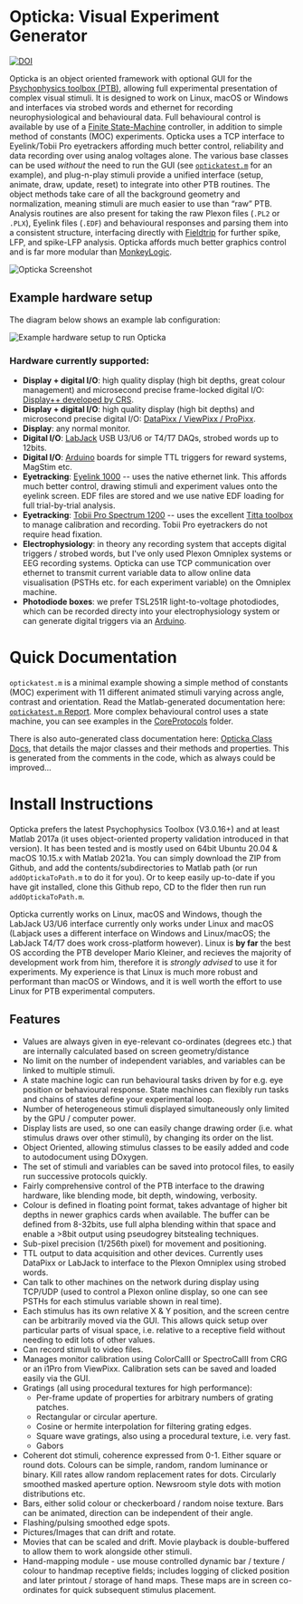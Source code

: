 # Opticka: Visual Experiment Generator #

[![DOI](https://zenodo.org/badge/DOI/10.5281/zenodo.12293.svg)](https://doi.org/10.5281/zenodo.592253)  

Opticka is an object oriented framework with optional GUI for the [Psychophysics toolbox (PTB)](http://psychtoolbox.org/), allowing full experimental presentation of complex visual stimuli. It is designed to work on Linux, macOS or Windows and interfaces via strobed words and ethernet for recording neurophysiological and behavioural data. Full behavioural control is available by use of a [Finite State-Machine](http://iandol.github.io/OptickaDocs/classstate_machine.html#details) controller, in addition to simple method of constants (MOC) experiments. Opticka uses a TCP interface to Eyelink/Tobii Pro eyetrackers affording much better control, reliability and data recording over using analog voltages alone. The various base classes can be used *without* the need to run the GUI (see [`optickatest.m`](http://iandol.github.io/OptickaDocs/optickatest.html) for an example), and plug-n-play stimuli provide a unified interface (setup, animate, draw, update, reset) to integrate into other PTB routines. The object methods take care of all the background geometry and normalization, meaning stimuli are much easier to use than “raw” PTB. Analysis routines are also present for taking the raw Plexon files (`.PL2` or `.PLX`), Eyelink files (`.EDF`) and behavioural responses and parsing them into a consistent structure, interfacing directly with [Fieldtrip](http://fieldtrip.fcdonders.nl/start) for further spike, LFP, and spike-LFP analysis. Opticka affords much better graphics control and is far more modular than [MonkeyLogic](http://www.brown.edu/Research/monkeylogic/).  

![Opticka Screenshot](https://github.com/iandol/opticka/raw/gh-pages/images/opticka.png)  

## Example hardware setup

The diagram below shows an example lab configuration:

![Example hardware setup to run Opticka](https://github.com/iandol/opticka/raw/gh-pages/images/Opticka-Setup.png)

### Hardware currently supported: ##

* **Display + digital I/O**: high quality display (high bit depths, great colour management) and microsecond precise frame-locked digital I/O: [Display++ developed by CRS](https://www.crsltd.com/tools-for-vision-science/calibrated-displays/displaypp-lcd-monitor/).
* **Display + digital I/O**: high quality display (high bit depths) and microsecond precise digital I/O: [DataPixx / ViewPixx / ProPixx](http://vpixx.com/products/tools-for-vision-sciences/).
* **Display**: any normal monitor.
* **Digital I/O**: [LabJack](https://labjack.com/) USB U3/U6 or T4/T7 DAQs, strobed words up to 12bits.
* **Digital I/O**: [Arduino]() boards for simple TTL triggers for reward systems, MagStim etc.
* **Eyetracking**: [Eyelink 1000]() -- uses the native ethernet link. This affords much better control, drawing stimuli and experiment values onto the eyelink screen. EDF files are stored and we use native EDF loading for full trial-by-trial analysis.
* **Eyetracking**: [Tobii Pro Spectrum 1200]() -- uses the excellent [Titta toolbox](https://github.com/dcnieho/Titta) to manage calibration and recording. Tobii Pro eyetrackers do not require head fixation.
* **Electrophysiology**: in theory any recording system that accepts digital triggers / strobed words, but I've only used Plexon Omniplex systems or EEG recording systems. Opticka can use TCP communication over ethernet to transmit current variable data to allow online data visualisation (PSTHs etc. for each experiment variable) on the Omniplex machine.
* **Photodiode boxes**: we prefer TSL251R light-to-voltage photodiodes, which can be recorded directy into your electrophysiology system or can generate digital triggers via an [Arduino](https://github.com/iandol/opticka/tree/master/tools/photodiode).

# Quick Documentation
`optickatest.m` is a minimal example showing a simple method of constants (MOC) experiment with 11 different animated stimuli varying across angle, contrast and orientation. Read the Matlab-generated documentation here: [`optickatest.m` Report](http://iandol.github.io/OptickaDocs/optickatest.html). More complex behavioural control uses a state machine, you can see examples in the [CoreProtocols]() folder.  

There is also auto-generated class documentation here: [Opticka Class Docs](http://iandol.github.io/OptickaDocs/inherits.html), that details the major classes and their methods and properties. This is generated from the comments in the code, which as always could be improved...  

# Install Instructions
Opticka prefers the latest Psychophysics Toolbox (V3.0.16+) and at least Matlab 2017a (it uses object-oriented property validation introduced in that version). It has been tested and is mostly used on 64bit Ubuntu 20.04 & macOS 10.15.x with Matlab 2021a. You can simply download the ZIP from Github, and add the contents/subdirectories to Matlab path (or run `addOptickaToPath.m` to do it for you). Or to keep easily up-to-date if you have git installed, clone this Github repo, CD to the flder then run run `addOptickaToPath.m`.

Opticka currently works on Linux, macOS and Windows, though the LabJack U3/U6 interface currently only works under Linux and macOS (Labjack uses a different interface on Windows and Linux/macOS; the LabJack T4/T7 does work cross-platform however). Linux is **by far** the best OS according the PTB developer Mario Kleiner, and recieves the majority of development work from him, therefore it is *strongly advised* to use it for experiments. My experience is that Linux is much more robust and performant than macOS or Windows, and it is well worth the effort to use Linux for PTB experimental computers.

## Features
* Values are always given in eye-relevant co-ordinates (degrees etc.) that are internally calculated based on screen geometry/distance
* No limit on the number of independent variables, and variables can be linked to multiple stimuli.
* A state machine logic can run behavioural tasks driven by for e.g. eye position or behavioural response. State machines can flexibly run tasks and chains of states define your experimental loop.
* Number of heterogeneous stimuli displayed simultaneously only limited by the GPU / computer power.
* Display lists are used, so one can easily change drawing order (i.e. what stimulus draws over other stimuli), by changing its order on the list.
* Object Oriented, allowing stimulus classes to be easily added and code to autodocument using DOxygen.
* The set of stimuli and variables can be saved into protocol files, to easily run successive protocols quickly.
* Fairly comprehensive control of the PTB interface to the drawing hardware, like blending mode, bit depth, windowing, verbosity.
* Colour is defined in floating point format, takes advantage of higher bit depths in newer graphics cards when available. The buffer can be defined from 8-32bits, use full alpha blending within that space and enable a >8bit output using pseudogrey bitstealing techniques.
* Sub-pixel precision (1/256th pixel) for movement and positioning.
* TTL output to data acquisition and other devices. Currently uses DataPixx or LabJack to interface to the Plexon Omniplex using strobed words.
* Can talk to other machines on the network during display using TCP/UDP (used to control a Plexon online display, so one can see PSTHs for each stimulus variable shown in real time).
* Each stimulus has its own relative X & Y position, and the screen centre can be arbitrarily moved via the GUI. This allows quick setup over particular parts of visual space, i.e. relative to a receptive field without needing to edit lots of other values.
* Can record stimuli to video files.
* Manages monitor calibration using ColorCalII or SpectroCalII from CRG or an i1Pro from ViewPixx. Calibration sets can be saved and loaded easily via the GUI.
* Gratings (all using procedural textures for high performance):
   * Per-frame update of properties for arbitrary numbers of grating patches.
   * Rectangular or circular aperture.
   * Cosine or hermite interpolation for filtering grating edges.
   * Square wave gratings, also using a procedural texture, i.e. very fast.
   * Gabors
* Coherent dot stimuli, coherence expressed from 0-1. Either square or round dots. Colours can be simple, random, random luminance or binary. Kill rates allow random replacement rates for dots. Circularly smoothed masked aperture option. Newsroom style dots with motion distributions etc.
* Bars, either solid colour or checkerboard / random noise texture. Bars can be animated, direction can be independent of their angle.
* Flashing/pulsing smoothed edge spots.
* Pictures/Images that can drift and rotate.
* Movies that can be scaled and drift. Movie playback is double-buffered to allow them to work alongside other stimuli.
* Hand-mapping module - use mouse controlled dynamic bar / texture / colour to handmap receptive fields; includes logging of clicked position and later printout / storage of hand maps. These maps are in screen co-ordinates for quick subsequent stimulus placement.  


